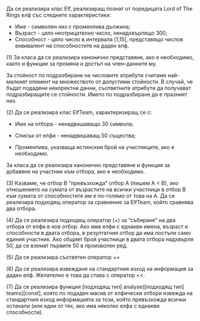 Да се реализира клас Elf, реализиращ познат от поредицата Lord of The Rings елф със следните характеристики:

 

- Име - символен низ с променлива дължина;
- Възраст - цяло неотрицателно число, ненадхвърлящо 300;
- Способност - цяло число в интервала [1,15], представящо числов еквивалент на способностите на даден елф.

 

(1) За класа да се реализира канонично представяне, ако е необходимо, както  и функции за промяна и достъп на член-данните му.

За стойност по подразбиране на числовите атрибути считаме най-малкият елемент на множеството от допустими стойности. В случай, че бъдат подадени некоректни данни, съответните атрибути да получават подразбиращите се стойности. Името по подразбиране да е празният низ.

 

(2) Да се реализира клас ElfTeam, характеризиращ се с:

 

- Име на отбора - ненадвишаващо 30 символа;


- Списък от елфи - ненадвишаващ 50 същества;
- Променлива, указваща истинския брой на участниците, ако е необходимо.

 

За класа да се реализира канонично представяне и функция за добавяне на участник към отбора, ако е необходимо.

 

(3) Казваме, че отбор B “превъзхожда” отбор A (пишем A < B), ако отношението на сумата от възрастите на всички участници в отбор B към сумата от способностите им e по-голямо от това на A. Да се реализира подходящ оператор за сравнение за ElfTeam, който сравнява два отбора.

 

(4) Да се реализира подходящ оператор (+) за “събиране” на два отбора от елфи в нов отбор. Ако има елфи с еднакви имена, възраст и способности в двата отбора, в резултатния отбор да има постъпи само единия участник. Ако общият брой участници в двата отбора надхвърля 50, да се вземат първите 50 в произволен ред.

 

(5) Да се реализира съответен оператор +=

 

(6) Да се реализира извеждане на стандартния изход на информация за даден елф. Желателно е това да става с оператор <<.

 

(7) Да се реализира функция [подходящ тип] analyse([подходящ тип] teams)[const], която по подаден масив от елфически отбори извежда на стандартния изход информацията за този, който превъзхожда всички останали (или един от тях, ако има няколко елфа с еднакви способности).